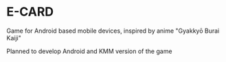 # E-CARD
Game for Android based mobile devices, inspired by anime "Gyakkyō Burai Kaiji"

Planned to develop Android and KMM version of the game
